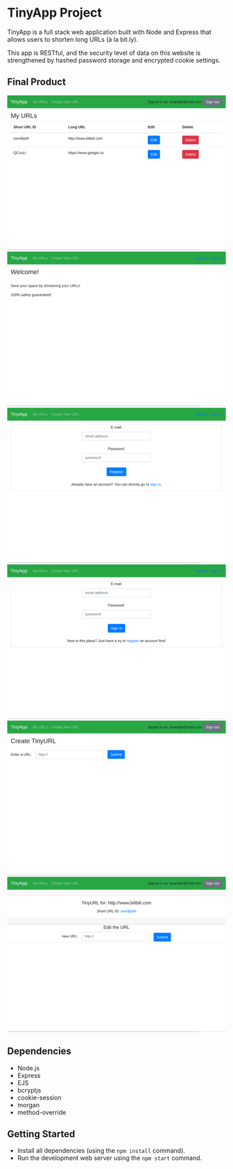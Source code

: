 # TinyApp Project

TinyApp is a full stack web application built with Node and Express that allows users to shorten long URLs (à la bit.ly).

This app is RESTful, and the security level of data on this website is strengthened by hashed password storage and encrypted cookie settings.

## Final Product

!["URLs index of the specific user"](https://github.com/Tank-Sun/tinyapp/blob/master/docs/urls-index-page.png?raw=true)
!["Simple home page"](https://github.com/Tank-Sun/tinyapp/blob/master/docs/home-page.png?raw=true)
!["User register page"](https://github.com/Tank-Sun/tinyapp/blob/master/docs/register-page.png?raw=true)
!["User sign in page"](https://github.com/Tank-Sun/tinyapp/blob/master/docs/sign-in-page.png?raw=true)
!["Add new URL page"](https://github.com/Tank-Sun/tinyapp/blob/master/docs/new-url-page.png?raw=true)
!["Edit URL page"](https://github.com/Tank-Sun/tinyapp/blob/master/docs/edit-url-page.png?raw=true)

## Dependencies

- Node.js
- Express
- EJS
- bcryptjs
- cookie-session
- morgan
- method-override

## Getting Started

- Install all dependencies (using the `npm install` command).
- Run the development web server using the `npm start` command.